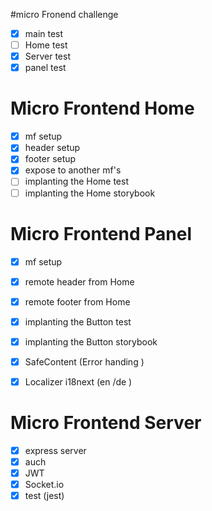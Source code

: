 #micro Fronend challenge
- [x] main test
- [ ] Home test
- [x] Server test
- [x] panel test

# Micro Frontend Home
- [x] mf setup
- [x] header setup
- [x] footer setup
- [x] expose to another mf's
- [ ] implanting the Home test
- [ ] implanting the Home storybook

# Micro Frontend Panel
- [x] mf setup
- [X] remote header from Home
- [x] remote footer from Home
- [x] implanting the Button test
- [x] implanting the Button storybook
- [x] SafeContent (Error handing )
- [x] Localizer i18next (en /de )


# Micro Frontend Server
- [x] express server
- [x] auch
- [x] JWT
- [x] Socket.io
- [x] test (jest)
